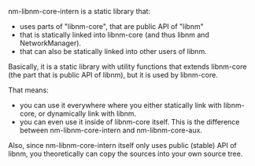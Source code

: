 nm-libnm-core-intern is a static library that:

 - uses parts of "libnm-core", that are public API of "libnm"
 - that is statically linked into libnm-core (and thus libnm
   and NetworkManager).
 - that can also be statically linked into other users of libnm.

Basically, it is a static library with utility functions that extends
libnm-core (the part that is public API of libnm), but it is used
by libnm-core.

That means:

  - you can use it everywhere where you either statically link
    with libnm-core, or dynamically link with libnm.
  - you can even use it inside of libnm-core itself. This is the difference
    between nm-libnm-core-intern and nm-libnm-core-aux.

Also, since nm-libnm-core-intern itself only uses public (stable)
API of libnm, you theoretically can copy the sources into your
own source tree.
